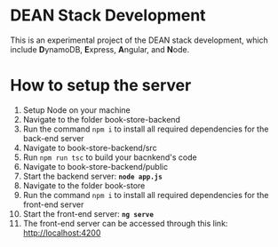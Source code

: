 # DEAN Stack Development
This is an experimental project of the DEAN stack development, which include **D**ynamoDB, **E**xpress, **A**ngular, and **N**ode.

# How to setup the server
1) Setup Node on your machine
2) Navigate to the folder book-store-backend
3) Run the command `npm i` to install all required dependencies for the back-end server
4) Navigate to book-store-backend/src
5) Run `npm run tsc` to build your bacnkend's code
6) Navigate to book-store-backend/public
7) Start the backend server:
**`node app.js`**
8) Navigate to the folder book-store
9) Run the command `npm i` to install all required dependencies for the front-end server
10) Start the front-end server:
**`ng serve`**
11) The front-end server can be accessed through this link:
[http://localhost:4200](http://localhost:4200)
